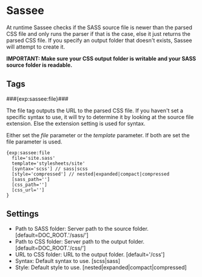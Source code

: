 # Sassee

At runtime Sassee checks if the SASS source file is newer than the parsed CSS file and only runs the parser if that is the case, else it just returns the parsed CSS file. If you specify an output folder that doesn't exists, Sassee will attempt to create it.

**IMPORTANT: Make sure your CSS output folder is writable and your SASS source folder is readable.**

## Tags

###{exp:sassee:file}###

The file tag outputs the URL to the parsed CSS file. If you haven't set a specific syntax to use, it will try to determine it by looking at the source file extension. Else the extension setting is used for syntax.

Either set the _file_ parameter or the _template_ parameter. If both are set the file parameter is used.

    {exp:sassee:file 
      file='site.sass'
      template='stylesheets/site' 
      [syntax='scss'] // sass|scss
      [style='compressed'] // nested|expanded|compact|compressed
      [sass_path=''] 
      [css_path=''] 
      [css_url=''] 
    }

## Settings

* Path to SASS folder: Server path to the source folder. [default=DOC_ROOT.'/sass/']
* Path to CSS folder: Server path to the output folder. [default=DOC_ROOT.'/css/']
* URL to CSS folder: URL to the output folder. [default='/css']
* Syntax: Default syntax to use. [scss|sass]
* Style: Default style to use. [nested|expanded|compact|compressed]